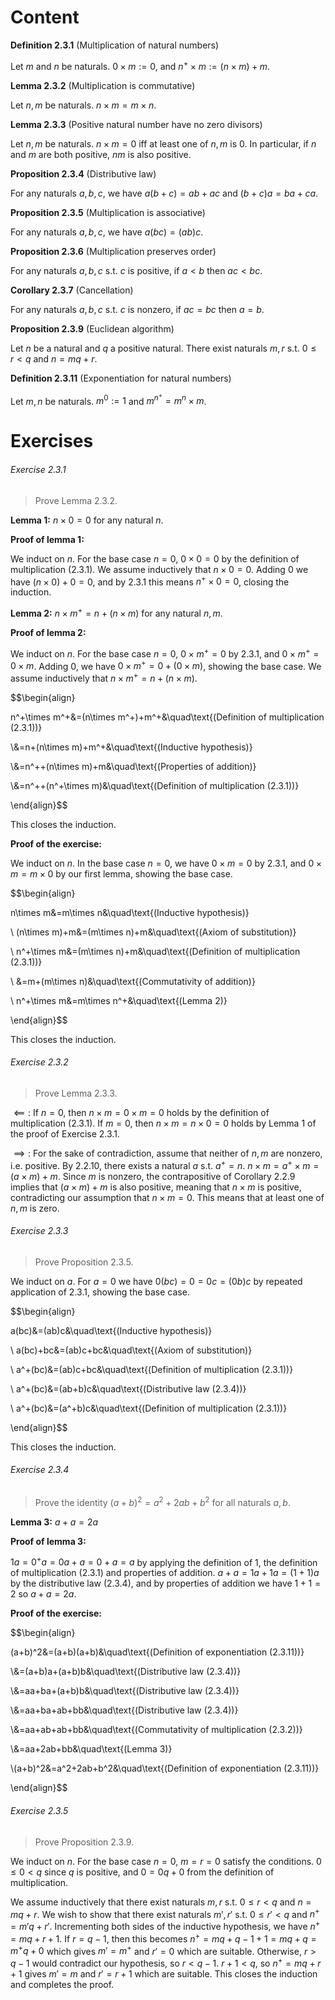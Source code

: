 # Content

**Definition 2.3.1** (Multiplication of natural numbers)

Let $m$ and $n$ be naturals. $0\times m:=0$, and $n^+\times m:=(n\times m)+m$.



**Lemma 2.3.2** (Multiplication is commutative)

Let $n,m$ be naturals. $n\times m=m\times n$.



**Lemma 2.3.3** (Positive natural number have no zero divisors)

Let $n,m$ be naturals. $n\times m=0$ iff at least one of $n,m$ is $0$. In particular, if $n$ and $m$ are both positive, $nm$ is also positive.



**Proposition 2.3.4** (Distributive law)

For any naturals $a,b,c$, we have $a(b+c)=ab+ac$ and $(b+c)a=ba+ca$.



**Proposition 2.3.5** (Multiplication is associative)

For any naturals $a,b,c$, we have $a(bc)=(ab)c$.



**Proposition 2.3.6** (Multiplication preserves order)

For any naturals $a,b,c$ s.t. $c$ is positive, if $a<b$ then $ac<bc$.



**Corollary 2.3.7** (Cancellation)

For any naturals $a,b,c$ s.t. $c$ is nonzero, if $ac=bc$ then $a=b$.



**Proposition 2.3.9** (Euclidean algorithm)

Let $n$ be a natural and $q$ a positive natural. There exist naturals $m,r$ s.t. $0\leq r<q$ and $n=mq+r$.



**Definition 2.3.11** (Exponentiation for natural numbers)

Let $m,n$ be naturals. $m^0:=1$ and $m^{n^+}=m^n\times m$.

# Exercises

###### Exercise 2.3.1

> Prove Lemma 2.3.2.



**Lemma 1:** $n\times 0=0$ for any natural $n$.

**Proof of lemma 1:**

We induct on $n$. For the base case $n=0$, $0\times0=0$ by the definition of multiplication (2.3.1). We assume inductively that $n\times 0=0$. Adding $0$ we have $(n\times 0)+0=0$, and by 2.3.1 this means $n^+\times 0=0$, closing the induction.



**Lemma 2:** $n\times m^+=n+(n\times m)$ for any natural $n,m$.

**Proof of lemma 2:**

We induct on $n$. For the base case $n=0$, $0\times m^+=0$ by 2.3.1, and $0\times m^+=0\times m$. Adding $0$, we have $0\times m^+=0+(0\times m)$, showing the base case. We assume inductively that $n\times m^+=n+(n\times m)$.

$$\begin{align}

n^+\times m^+&=(n\times m^+)+m^+&\quad\text{(Definition of multiplication (2.3.1))}

\\&=n+(n\times m)+m^+&\quad\text{(Inductive hypothesis)}

\\&=n^++(n\times m)+m&\quad\text{(Properties of addition)}

\\&=n^++(n^+\times m)&\quad\text{(Definition of multiplication (2.3.1))}

\end{align}$$

This closes the induction.



**Proof of the exercise:**

We induct on $n$. In the base case $n=0$, we have $0\times m=0$ by 2.3.1, and $0\times m=m\times 0$ by our first lemma, showing the base case.

$$\begin{align}

n\times m&=m\times n&\quad\text{(Inductive hypothesis)}

\\ (n\times m)+m&=(m\times n)+m&\quad\text{(Axiom of substitution)}

\\ n^+\times m&=(m\times n)+m&\quad\text{(Definition of multiplication (2.3.1))}

\\ &=m+(m\times n)&\quad\text{(Commutativity of addition)}

\\ n^+\times m&=m\times n^+&\quad\text{(Lemma 2)}

\end{align}$$

This closes the induction.

###### Exercise 2.3.2

> Prove Lemma 2.3.3.



$\impliedby:$ If $n=0$, then $n\times m=0\times m=0$ holds by the definition of multiplication (2.3.1). If $m=0$, then $n\times m=n\times 0=0$ holds by Lemma 1 of the proof of Exercise 2.3.1.

$\implies:$ For the sake of contradiction, assume that neither of $n,m$ are nonzero, i.e. positive. By 2.2.10, there exists a natural $a$ s.t. $a^+=n$. $n\times m=a^+\times m=(a\times m)+m$. Since $m$ is nonzero, the contrapositive of Corollary 2.2.9 implies that $(a\times m)+m$ is also positive, meaning that $n\times m$ is positive, contradicting our assumption that $n\times m=0$. This means that at least one of $n,m$ is zero.

###### Exercise 2.3.3

> Prove Proposition 2.3.5.



We induct on $a$. For $a=0$ we have $0(bc)=0=0c=(0b)c$ by repeated application of 2.3.1, showing the base case.

$$\begin{align}

a(bc)&=(ab)c&\quad\text{(Inductive hypothesis)}

\\ a(bc)+bc&=(ab)c+bc&\quad\text{(Axiom of substitution)}

\\ a^+(bc)&=(ab)c+bc&\quad\text{(Definition of multiplication (2.3.1))}

\\ a^+(bc)&=(ab+b)c&\quad\text{(Distributive law (2.3.4))}

\\ a^+(bc)&=(a^+b)c&\quad\text{(Definition of multiplication (2.3.1))}

\end{align}$$

This closes the induction.

###### Exercise 2.3.4

> Prove the identity $(a+b)^2=a^2+2ab+b^2$ for all naturals $a,b$.



**Lemma 3:** $a+a=2a$

**Proof of lemma 3:**

$1a=0^+a=0a+a=0+a=a$ by applying the definition of $1$, the definition of multiplication (2.3.1) and properties of addition. $a+a=1a+1a=(1+1)a$ by the distributive law (2.3.4), and by properties of addition we have $1+1=2$ so $a+a=2a$.



**Proof of the exercise:**

$$\begin{align}

(a+b)^2&=(a+b)(a+b)&\quad\text{(Definition of exponentiation (2.3.11))}

\\&=(a+b)a+(a+b)b&\quad\text{(Distributive law (2.3.4))}

\\&=aa+ba+(a+b)b&\quad\text{(Distributive law (2.3.4))}

\\&=aa+ba+ab+bb&\quad\text{(Distributive law (2.3.4))}

\\&=aa+ab+ab+bb&\quad\text{(Commutativity of multiplication (2.3.2))}

\\&=aa+2ab+bb&\quad\text{(Lemma 3)}

\\(a+b)^2&=a^2+2ab+b^2&\quad\text{(Definition of exponentiation (2.3.11))}

\end{align}$$

###### Exercise 2.3.5

> Prove Proposition 2.3.9.



We induct on $n$. For the base case $n=0$, $m=r=0$ satisfy the conditions. $0\leq 0<q$ since $q$ is positive, and $0=0q+0$ from the definition of multiplication.

We assume inductively that there exist naturals $m,r$ s.t. $0\leq r<q$ and $n=mq+r$. We wish to show that there exist naturals $m',r'$ s.t. $0\leq r'<q$ and $n^+=m'q+r'$. Incrementing both sides of the inductive hypothesis, we have $n^+=mq+r+1$. If $r=q-1$, then this becomes $n^+=mq+q-1+1=mq+q=m^+q+0$ which gives $m'=m^+$ and $r'=0$ which are suitable. Otherwise, $r>q-1$ would contradict our hypothesis, so $r<q-1$. $r+1<q$, so $n^+=mq+r+1$ gives $m'=m$ and $r'=r+1$ which are suitable. This closes the induction and completes the proof.

